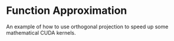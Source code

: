 # Function Approximation
An example of how to use orthogonal projection to speed up some mathematical CUDA kernels.




